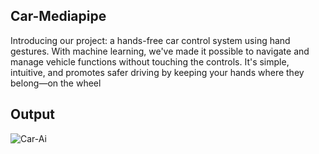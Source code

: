 ## Car-Mediapipe

Introducing our project: a hands-free car control system using hand gestures. With machine learning, we've made it possible to navigate and manage vehicle functions without touching the controls. It's simple, intuitive, and promotes safer driving by keeping your hands where they belong—on the wheel

## Output

![Car-Ai](https://github.com/SadhaSivamx/Ai-Car-Mediapipe/assets/106687593/68a3eacb-1de0-4730-a8ac-9167ec17dd9d)
